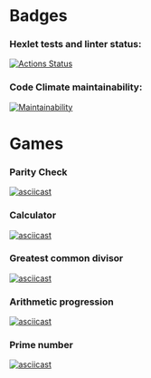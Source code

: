 # Badges
### Hexlet tests and linter status:
[![Actions Status](https://github.com/sergr88/python-project-49/actions/workflows/hexlet-check.yml/badge.svg)](https://github.com/sergr88/python-project-49/actions)
### Code Climate maintainability:
[![Maintainability](https://api.codeclimate.com/v1/badges/3f4a80dbf7c35f2df2ab/maintainability)](https://codeclimate.com/github/sergr88/python-project-49/maintainability)

# Games
### Parity Check
[![asciicast](https://asciinema.org/a/649118.svg)](https://asciinema.org/a/649118)
### Calculator
[![asciicast](https://asciinema.org/a/649751.svg)](https://asciinema.org/a/649751)
### Greatest common divisor
[![asciicast](https://asciinema.org/a/649810.svg)](https://asciinema.org/a/649810)
### Arithmetic progression
[![asciicast](https://asciinema.org/a/649885.svg)](https://asciinema.org/a/649885)
### Prime number
[![asciicast](https://asciinema.org/a/649888.svg)](https://asciinema.org/a/649888)

